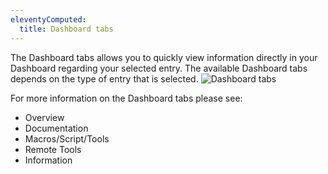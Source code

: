 ```yaml
---
eleventyComputed:
  title: Dashboard tabs
---
```

The Dashboard tabs allows you to quickly view information directly in your Dashboard regarding your selected entry. The available Dashboard tabs depends on the type of entry that is selected.
![Dashboard tabs](https://cdnweb.devolutions.net/docs/docs_en_rdm_mac_clip6057.png)

For more information on the Dashboard tabs please see:

* Overview
* Documentation
* Macros/Script/Tools
* Remote Tools
* Information
